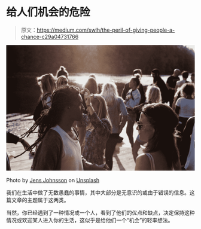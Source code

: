 # 给人们机会的危险

> 原文：<https://medium.com/swlh/the-peril-of-giving-people-a-chance-c29a04731766>

![](img/899b82f92dceb3f2774213f3e6a9daf2.png)

Photo by [Jens Johnsson](https://unsplash.com/@jens_johnsson?utm_source=medium&utm_medium=referral) on [Unsplash](https://unsplash.com?utm_source=medium&utm_medium=referral)

我们在生活中做了无数愚蠢的事情，其中大部分是无意识的或由于错误的信息。这篇文章的主题属于这两类。

当然，你已经遇到了一种情况或一个人，看到了他们的优点和缺点，决定保持这种情况或欢迎某人进入你的生活，这似乎是给他们一个“机会”的轻率想法。